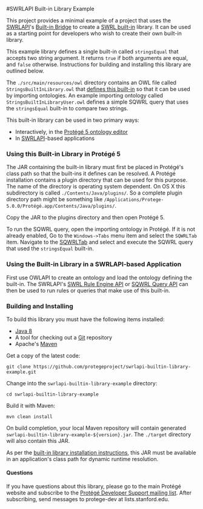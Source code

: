 #SWRLAPI Built-in Library Example

This project provides a minimal example of a project that uses the [SWRLAPI](https://github.com/protegeproject/swrlapi/wiki)'s [Built-in Bridge](https://github.com/protegeproject/swrlapi/wiki/SWRLBuiltInBridge)
to create a [SWRL built-in](https://github.com/protegeproject/swrlapi/wiki/SWRLBuiltInFAQ) library. 
It can be used as a starting point for developers who wish to create their own built-in library.

This example library defines a single built-in called ```stringsEqual``` that accepts two string argument. 
It returns ```true``` if both arguments are equal, and ```false``` otherwise. 
Instructions for building and installing this library are outlined below.

The ```./src/main/resources/owl``` directory contains an OWL file called ```StringsBuiltInLibrary.owl```
that [defines this built-in](https://github.com/protegeproject/swrlapi/wiki/SWRLBuiltInBridge#defining-built-ins-in-owl) so that it can be used by importing ontologies. 
An example importing ontology called ```StringsBuiltInLibraryUser.owl``` defines a simple SQWRL query that uses the
```stringsEqual``` built-in to compare two strings.

This built-in library can be used in two primary ways:

* Interactively, in the [Protégé 5 ontology editor](http://protege.stanford.edu/)
* In [SWRLAPI](https://github.com/protegeproject/swrlapi/wiki)-based applications

### Using this Built-in Library in Protégé 5

The JAR containing the built-in library must first be placed in Protégé's class path so
that the built-ins it defines can be resolved.
A Protégé installation contains a plugin directory that can be used for this purpose.
The name of the directory is operating system dependent.
On OS X this subdirectory is called ```./Contents/Java/plugins/```.
So a complete plugin directory path might be something like ```/Applications/Protege-5.0.0/Protégé.app/Contents/Java/plugins/```.

Copy the JAR to the plugins directory and then open Protégé 5.

To run the SQWRL query, open the importing ontology in Protégé.
If it is not already enabled, Go to the ```Windows->Tabs``` menu item and select the ```SQWRLTab``` item.
Navigate to the [SQWRLTab](https://github.com/protegeproject/swrlapi/wiki/SQWRLQueryTab) and select
and execute the SQWRL query that used the ```stringsEqual``` built-in.

### Using the Built-in Library in a SWRLAPI-based Application

First use OWLAPI to create an ontology and load the ontology defining the built-in.
The SWRLAPI's [SWRL Rule Engine API](https://github.com/protegeproject/swrlapi/wiki#SWRL_Rule_Engine_API) 
or [SQWRL Query API](https://github.com/protegeproject/swrlapi/wiki#SQWRL_Query_API)
can then be used to run rules or queries that make use of this built-in.

### Building and Installing

To build this library you must have the following items installed:

+ [Java 8](http://www.oracle.com/technetwork/java/javase/downloads/index.html)
+ A tool for checking out a [Git](http://git-scm.com/) repository
+ Apache's [Maven](http://maven.apache.org/index.html)

Get a copy of the latest code:

    git clone https://github.com/protegeproject/swrlapi-builtin-library-example.git 

Change into the ```swrlapi-builtin-library-example``` directory:

    cd swrlapi-builtin-library-example

Build it with Maven:

    mvn clean install

On build completion, your local Maven repository will contain generated ```swrlapi-builtin-library-example-${version}.jar```.
The ```./target``` directory will also contain this JAR.

As per the [built-in library installation instructions](https://github.com/protegeproject/swrlapi/wiki/SWRLBuiltInBridge#Loading_a_Builtin_Implementation_Class_at_Runtime), 
this JAR must be available in an application's class path for dynamic runtime resolution.

#### Questions

If you have questions about this library, please go to the main
Protégé website and subscribe to the [Protégé Developer Support
mailing list](http://protege.stanford.edu/support.php#mailingListSupport).
After subscribing, send messages to protege-dev at lists.stanford.edu.
